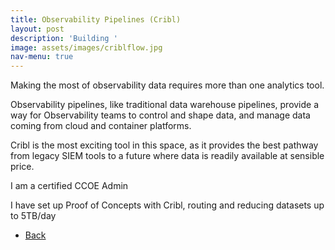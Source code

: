```yaml
---
title: Observability Pipelines (Cribl)
layout: post
description: 'Building '
image: assets/images/criblflow.jpg
nav-menu: true
---
```


Making the most of observability data requires more than one analytics tool.

Observability pipelines, like traditional data warehouse pipelines, provide a way for Observability teams to control and shape data, and manage data coming from cloud and container platforms.

Cribl is the most exciting tool in this space, as it provides the best pathway from legacy SIEM tools to a future where data is readily available at sensible price.

I am a certified CCOE Admin

I have set up  Proof of Concepts with Cribl, routing and reducing datasets up to 5TB/day



<ul class="actions">
<li><a href="/" class="button next scrolly">Back</a></li>
</ul>